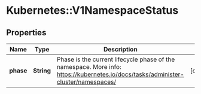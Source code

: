 # Kubernetes::V1NamespaceStatus

## Properties
Name | Type | Description | Notes
------------ | ------------- | ------------- | -------------
**phase** | **String** | Phase is the current lifecycle phase of the namespace. More info: https://kubernetes.io/docs/tasks/administer-cluster/namespaces/ | [optional] 


